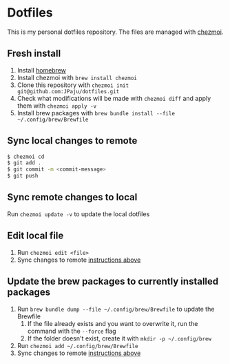 # Dotfiles

This is my personal dotfiles repository. The files are managed with [chezmoi](https://www.chezmoi.io).


## Fresh install
1. Install [homebrew](https://brew.sh)
2. Install chezmoi with `brew install chezmoi`
3. Clone this repository with `chezmoi init git@github.com:JPaju/dotfiles.git`
4. Check what modifications will be made with `chezmoi diff` and apply them with `chezmoi apply -v`
5. Install brew packages with `brew bundle install --file ~/.config/brew/Brewfile`


## Sync local changes to remote
```bash
$ chezmoi cd
$ git add .
$ git commit -m <commit-message>
$ git push
```


## Sync remote changes to local
Run `chezmoi update -v` to update the local dotfiles


## Edit local file
1. Run `chezmoi edit <file>`
2. Sync changes to remote [instructions above](#sync-local-changes-to-remote)


## Update the brew packages to currently installed packages
1. Run `brew bundle dump --file ~/.config/brew/Brewfile` to update the Brewfile
	1. If the file already exists and you want to overwrite it, run the command with the `--force` flag
	2. If the folder doesn't exist, create it with `mkdir -p ~/.config/brew`
2. Run `chezmoi add ~/.config/brew/Brewfile`
3. Sync changes to remote [instructions above](#sync-local-changes-to-remote)
